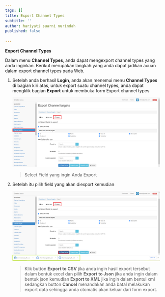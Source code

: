 ```yaml
---
tags: []
title: Export Channel Types
subtitle: ''
author: hariyati suarni nurindah
published: false

---
```

**Export Channel Types**

Dalam menu **Channel Types**, anda dapat mengexport channel types yang anda inginkan. Berikut merupakan langkah yang anda dapat jadikan acuan dalam export channel types pada Web.

1. Setelah anda berhasil **Login**, anda akan menemui menu **Channel Types** di bagian kiri atas, untuk export suatu channel types, anda dapat mengklik bagian **Export** untuk membuka form Export channel types 

   ![](/uploads/channeltypesupdate6.PNG)

   > Select Field yang ingin Anda Export
2. Setelah itu pilih field yang akan diexport kemudian

   ![](/uploads/channeltypesupdate7.PNG)

   > Klik button **Export to CSV** jika anda ingin hasil export tersebut dalam bentuk excel dan pilih **Export to Json** jika anda ingin dalam bentuk json kemudian **Export to XML** jika ingin dalam bentul xml sedangkan button **Cancel** menandakan anda batal melakukan export data sehingga anda otomatis akan keluar dari form export.